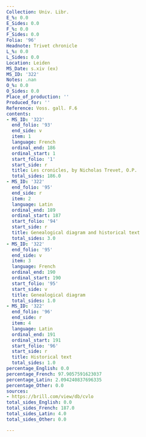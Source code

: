```yaml
---
Collection: Univ. Libr.
E_%: 0.0
E_Sides: 0.0
F_%: 0.0
F_Sides: 0.0
Folia: '96'
Headnote: Trivet chronicle
L_%: 0.0
L_Sides: 0.0
Location: Leiden
MS_Date: s.xiv (ex)
MS_ID: '322'
Notes: .nan
O_%: 0.0
O_Sides: 0.0
Place_of_production: ''
Produced_for: ''
Reference: Voss. gall. F.6
contents:
- MS_ID: '322'
  end_folio: '93'
  end_side: v
  item: 1
  language: French
  ordinal_end: 186
  ordinal_start: 1
  start_folio: '1'
  start_side: r
  title: Les cronicles, by Nicholas Trevet, O.P.
  total_sides: 186.0
- MS_ID: '322'
  end_folio: '95'
  end_side: r
  item: 2
  language: Latin
  ordinal_end: 189
  ordinal_start: 187
  start_folio: '94'
  start_side: r
  title: Genealogical diagram and historical text
  total_sides: 3.0
- MS_ID: '322'
  end_folio: '95'
  end_side: v
  item: 3
  language: French
  ordinal_end: 190
  ordinal_start: 190
  start_folio: '95'
  start_side: v
  title: Genealogical diagram
  total_sides: 1.0
- MS_ID: '322'
  end_folio: '96'
  end_side: r
  item: 4
  language: Latin
  ordinal_end: 191
  ordinal_start: 191
  start_folio: '96'
  start_side: r
  title: Historical text
  total_sides: 1.0
percentage_English: 0.0
percentage_French: 97.9057591623037
percentage_Latin: 2.094240837696335
percentage_Other: 0.0
sources:
- https://brill.com/view/db/cvlo
total_sides_English: 0.0
total_sides_French: 187.0
total_sides_Latin: 4.0
total_sides_Other: 0.0

---
```

